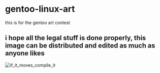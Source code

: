 
# gentoo-linux-art
this is for the gentoo art contest 

i hope all the legal stuff is done properly, this image can be distributed and edited as much as anyone likes
---
![if_it_moves_compile_it](https://user-images.githubusercontent.com/65127142/202864631-e0075881-a923-43a6-98a1-552ff04459bc.png)
